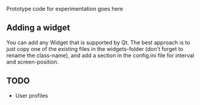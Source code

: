 Prototype code for experimentation goes here

## Adding a widget

You can add any Widget that is supported by Qt. The best approach is to just copy one of the existing files in the widgets-folder (don't forget to rename the class-name),
and add a section in the config.ini file for interval and screen-position.

## TODO

* User profiles
